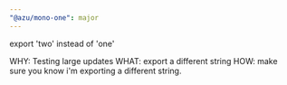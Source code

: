 ```yaml
---
"@azu/mono-one": major
---
```


export 'two' instead of 'one'

WHY: Testing large updates
WHAT: export a different string
HOW: make sure you know i'm exporting a different string.
